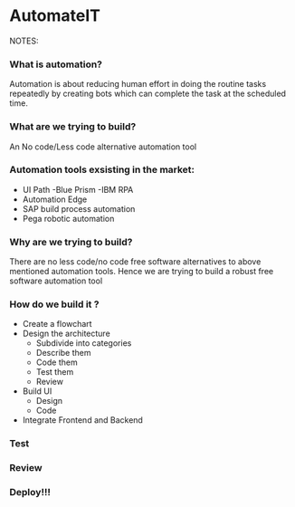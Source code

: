 # AutomateIT
NOTES:
### What is automation?
Automation is about reducing human effort in doing the routine tasks repeatedly by creating bots which can complete the task at the scheduled time. 
### What are we trying to build?
An No code/Less code alternative automation tool
### Automation tools exsisting in the market:
- UI Path
-Blue Prism 
-IBM RPA
- Automation Edge
- SAP build process automation
- Pega robotic automation
### Why are we trying to build?
There are no less code/no code free software alternatives to above mentioned automation tools. Hence we are trying to build a robust free software automation tool
### How do we build it ?
  - Create a flowchart
  - Design the architecture
    - Subdivide into categories
    - Describe them
    - Code them
    - Test them
    - Review 
  - Build UI
    - Design
    - Code
  - Integrate Frontend and Backend
### Test
### Review
### Deploy!!!

